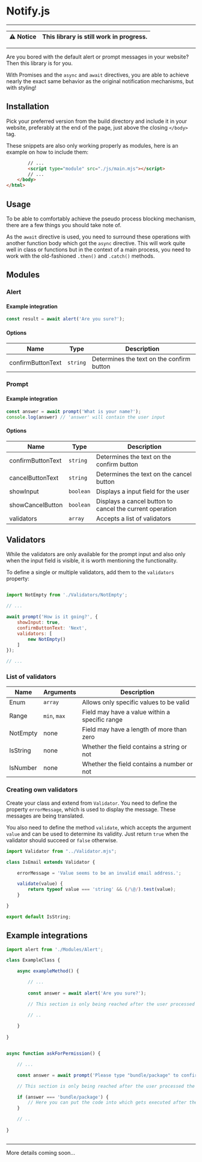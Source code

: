 # Notify.js

---

| ⚠ Notice | This library is still work in progress. |
|----------|-----------------------------------------|

---

Are you bored with the default alert or prompt messages in your website? Then this library is for you.

With Promises and the `async` and `await` directives, you are able to achieve nearly the exact same behavior as the 
original notification mechanisms, but with styling!

## Installation

Pick your preferred version from the build directory and include it in your website, 
preferably at the end of the page, just above the closing `</body>` tag.

These snippets are also only working properly as modules, here is an example on how to include them:

```html
        // ...
        <script type="module" src="./js/main.mjs"></script>
        // ...
    </body>
</html>
```

## Usage

To be able to comfortably achieve the pseudo process blocking mechanism, 
there are a few things you should take note of.

As the `await` directive is used, you need to surround these operations with another 
function body which got the `async` directive. This will work quite well in class or functions 
but in the context of a main process, you need to work with the old-fashioned `.then()` and `.catch()` methods.

## Modules

### Alert

#### Example integration

```javascript
const result = await alert('Are you sure?');
```

#### Options

| Name              | Type     | Description                               |
|-------------------|----------|-------------------------------------------|
| confirmButtonText | `string` | Determines the text on the confirm button |

### Prompt

#### Example integration

```javascript
const answer = await prompt('What is your name?');
console.log(answer) // 'answer' will contain the user input
```

#### Options

| Name              | Type    | Description                                              |
|-------------------|---------|----------------------------------------------------------|
| confirmButtonText | `string`    | Determines the text on the confirm button                |
| cancelButtonText  | `string`    | Determines the text on the cancel button                 |
| showInput         | `boolean` | Displays a input field for the user                      |
| showCancelButton  | `boolean` | Displays a cancel button to cancel the current operation |
| validators        | `array`   | Accepts a list of validators                             |

## Validators

While the validators are only available for the prompt input and also only when
the input field is visible, it is worth mentioning the functionality.

To define a single or multiple validators, add them to the `validators` property:

```js

import NotEmpty from './Validators/NotEmpty';

// ...

await prompt('How is it going?', {
    showInput: true,
    confirmButtonText: 'Next',
    validators: [
        new NotEmpty()
    ]
});

// ...

```

### List of validators

| Name     | Arguments    | Description                                    |
|----------|--------------|------------------------------------------------|
| Enum     | `array`      | Allows only specific values to be valid        |                               |
| Range    | `min`, `max` | Field may have a value within a specific range |
| NotEmpty | none         | Field may have a length of more than zero      |
| IsString | none         | Whether the field contains a string or not     |
| IsNumber | none         | Whether the field contains a number or not     |

### Creating own validators

Create your class and extend from `Validator`. You need to define the property `errorMessage`, 
which is used to display the message. These messages are being translated.

You also need to define the method `validate`, which accepts the argument `value` and can be used 
to determine its validity. Just return `true` when the validator should succeed or `false` otherwise.

```javascript
import Validator from "../Validator.mjs";

class IsEmail extends Validator {

    errorMessage = 'Value seems to be an invalid email address.';

    validate(value) {
        return typeof value === 'string' && (/\@/).test(value);
    }

}

export default IsString;
```

## Example integrations

```javascript
import alert from './Modules/Alert';

class ExampleClass {

    async exampleMethod() {

        // ...
        
        const answer = await alert('Are you sure?');

        // This section is only being reached after the user processed the alert box

        // ..
        
    }
    
}
```

```javascript

async function askForPermission() {

    // ...

    const answer = await prompt('Please type "bundle/package" to confirm deletion:');

    // This section is only being reached after the user processed the prompt

    if (answer === 'bundle/package') {
        // Here you can put the code into which gets executed after the user confirmed the input
    }

    // ..
    
}



```

---

More details coming soon...
